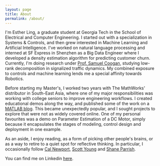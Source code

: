 ```yaml
---
layout: page
title: About
permalink: /about/
---
```


I'm Esther Ling, a graduate student at Georgia Tech in the School of Electrical and Computer Engineering. I started out with a specialization in Systems & Controls, and then grew interested in Machine Learning and Artificial Intelligence. I've worked on natural language processing and interned at SF Express in Shenzhen as a Big Data Engineer where I developed a density estimation algorithm for predicting customer churn. Currently, I'm doing research under [Prof. Samuel Coogan](http://coogan.ece.gatech.edu/index.html), studying low-rank decomposition in signalized traffic dynamics. My combined exposure to controls and machine learning lends me a special affinity towards Robotics.

Before starting my Master's, I worked two years with The MathWorks' distributor in South-East Asia, where one of my major responsibilities was working with college seniors to improve engineering workflows. I created educational demos along the way, and published some of the work on a [MATLAB blog](https://dashboardproject.wordpress.com). This became unexpectedly popular, and I sought projects to explore that were not as widely covered online. One of my personal favourites was a demo on Parameter Estimation of a DC Motor, simply because it encapsulates the stages of modeling, control design and deployment in one example.

As an aside, I enjoy reading, as a form of picking other people's brains, or as a way to retire to a quiet spot for reflective thinking. In particular, I occasionally follow [Cal Newport](http://calnewport.com/blog/), [Scott Young](https://www.scotthyoung.com/blog/) and [Shane Parrish](https://www.farnamstreetblog.com).

You can find me on Linkedin [here](https://www.linkedin.com/in/lingesther/). 
